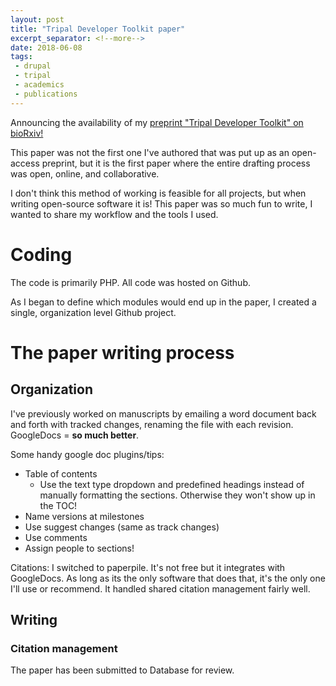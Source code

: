 ```yaml
---
layout: post
title: "Tripal Developer Toolkit paper"
excerpt_separator: <!--more-->
date: 2018-06-08
tags: 
 - drupal
 - tripal
 - academics
 - publications
---
```


Announcing the availability of my [preprint "Tripal Developer Toolkit" on bioRxiv!](https://www.biorxiv.org/content/early/2018/06/04/328641)

This paper was not the first one I've authored that was put up as an open-access preprint, but it is the first paper where the entire drafting process was open, online, and collaborative.

<!--more-->


I don't think this method of working is feasible for all projects, but when writing open-source software it is!  This paper was so much fun to write, I wanted to share my workflow and the tools I used.

# Coding

The code is primarily PHP.  All code was hosted on Github.  

As I began to define which modules would end up in the paper, I created a single, organization level Github project.  

# The paper writing process

## Organization

I've previously worked on manuscripts by emailing a word document back and forth with tracked changes, renaming the file with each revision.  GoogleDocs = **so much better**.

Some handy google doc plugins/tips:

* Table of contents
  - Use the text type dropdown and predefined headings instead of manually formatting the sections.  Otherwise they won't show up in the TOC!
* Name versions at milestones
* Use suggest changes (same as track changes)
* Use comments
* Assign people to sections!

Citations: I switched to paperpile.  It's not free but it integrates with GoogleDocs.  As long as its the only software that does that, it's the only one I'll use or recommend.  It handled shared citation management fairly well.


## Writing

### Citation management


The paper has been submitted to Database for review.

